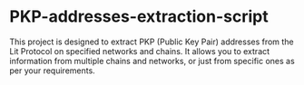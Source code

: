 # PKP-addresses-extraction-script
This project is designed to extract PKP (Public Key Pair) addresses from the Lit Protocol on specified networks and chains. It allows you to extract information from multiple chains and networks, or just from specific ones as per your requirements.
